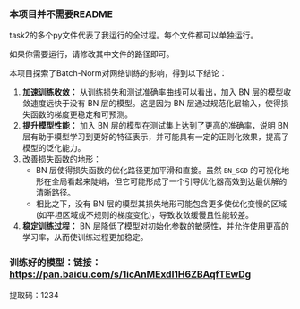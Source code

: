 ### 本项目并不需要README
task2的多个py文件代表了我运行的全过程。每个文件都可以单独运行。

如果你需要运行，请修改其中文件的路径即可。

本项目探索了Batch-Norm对网络训练的影响，得到以下结论：

1.  **加速训练收敛：** 从训练损失和测试准确率曲线可以看出，加入 BN 层的模型收敛速度远快于没有 BN 层的模型。这是因为 BN 层通过规范化层输入，使得损失函数的梯度更稳定和可预测。
2.  **提升模型性能：** 加入 BN 层的模型在测试集上达到了更高的准确率，说明 BN 层有助于模型学习到更好的特征表示，并可能具有一定的正则化效果，提高了模型的泛化能力。
3. 改善损失函数的地形：
	- BN 层使得损失函数的优化路径更加平滑和直接。虽然 `BN_SGD` 的可视化地形在全局看起来陡峭，但它可能形成了一个引导优化器高效到达最优解的清晰路径。
	- 相比之下，没有 BN 层的模型其损失地形可能包含更多使优化变慢的区域 (如平坦区域或不规则的梯度变化)，导致收敛缓慢且性能较差。
4. **稳定训练过程：** BN 层降低了模型对初始化参数的敏感性，并允许使用更高的学习率，从而使训练过程更加稳定。

### 训练好的模型：链接：https://pan.baidu.com/s/1icAnMExdI1H6ZBAqfTEwDg 
提取码：1234 
